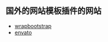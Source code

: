 
## 国外的网站模板插件的网站
+ [wrapbootstrap](https://wrapbootstrap.com/)
+ [envato](https://account.envato.com/)
